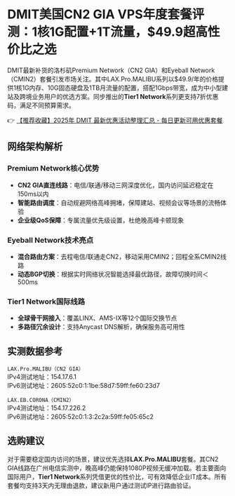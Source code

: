 # DMIT美国CN2 GIA VPS年度套餐评测：1核1G配置+1T流量，$49.9超高性价比之选

DMIT最新补货的洛杉矶Premium Network（CN2 GIA）和Eyeball Network（CMIN2）套餐引发市场关注。其中LAX.Pro.MALIBU系列以$49.9/年的价格提供1核1G内存、10G固态硬盘及1TB月流量的配置，搭配1Gbps带宽，成为中小型建站及跨境业务用户的优选方案。同步推出的**Tier1 Network**系列更支持7折优惠码，满足不同预算需求。

👉 [【推荐收藏】2025年 DMIT 最新优惠活动整理汇总 - 每日更新可用优惠套餐](https://bit.ly/dmit_coupon)

## 网络架构解析
### Premium Network核心优势
- **CN2 GIA直连线路**：电信/联通/移动三网深度优化，国内访问延迟稳定在150ms以内
- **智能路由调度**：自动规避网络高峰拥堵，保障建站、视频会议等场景的流畅体验
- **企业级QoS保障**：专属流量优先级设置，杜绝晚高峰卡顿现象

### Eyeball Network技术亮点
- **混合路由方案**：去程电信/联通走CN2，移动采用CMIN2；回程全系CMIN2线路
- **动态BGP切换**：根据实时网络状况智能选择最优路径，故障切换时间＜500ms

### Tier1 Network国际线路
- **全球骨干网接入**：覆盖LINX、AMS-IX等12个国际交换节点
- **多路径冗余设计**：支持Anycast DNS解析，确保服务高可用性

## 实测数据参考
`LAX.Pro.MALIBU（CN2 GIA）`  
IPv4测试地址：154.17.6.1  
IPv6测试地址：2605:52c0:1:1be:58d7:59ff:fe60:23d7

`LAX.EB.CORONA（CMIN2）`  
IPv4测试地址：154.17.226.2  
IPv6测试地址：2605:52c0:1:3:2c2a:59ff:fe05:65c2

## 选购建议
对于需要稳定国内访问的场景，建议优先选择**LAX.Pro.MALIBU**套餐。其CN2 GIA线路在广州电信实测中，晚高峰仍能保持1080P视频无缓冲加载。若主要面向国际用户，**Tier1 Network**系列凭借更优的性价比，可有效降低企业IT成本。所有套餐均支持3天内无理由退款，建议新用户通过测试IP进行路由验证。